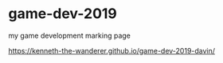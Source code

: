 # game-dev-2019
my game development marking page



https://kenneth-the-wanderer.github.io/game-dev-2019-davin/
